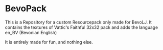BevoPack
========

This is a Repository for a custom Resourcepack only made for BevoLJ. It contains the textures of Vattic's Faithful 32x32 pack and adds the language en_BV (Bevonian English)

It is entirely made for fun, and nothing else.